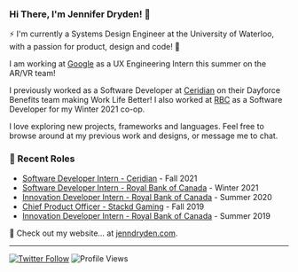 ### Hi There, I'm Jennifer Dryden! 👋

⚡ I'm currently a Systems Design Engineer at the University of Waterloo, with a passion for product, design and code! 🎨

I am working at [Google](https://about.google.com) as a UX Engineering Intern this summer on the AR/VR team! 

I previously worked as a Software Developer at [Ceridian](https://www.ceridian.com) on their Dayforce Benefits team making Work Life Better! I also worked at [RBC](https://www.rbc.com/about-rbc.html) as a Software Developer for my Winter 2021 co-op.

I love exploring new projects, frameworks and languages. Feel free to browse around at my previous work and designs, or message me to chat.

### 📝 Recent Roles

<!-- writing starts -->
* [Software Developer Intern - Ceridian](https://www.ceridian.com) - Fall 2021
* [Software Developer Intern - Royal Bank of Canada](https://www.rbc.com/about-rbc.html) - Winter 2021
* [Innovation Developer Intern - Royal Bank of Canada](https://www.rbc.com/about-rbc.html) - Summer 2020
* [Chief Product Officer - Stackd Gaming](https://www.stackd.gg/) - Fall 2019
* [Innovation Developer Intern - Royal Bank of Canada](https://www.rbc.com/about-rbc.html) - Summer 2019
<!-- writing ends -->

🚀 Check out my website... at [jenndryden.com](https://www.jenndryden.com/).

---

[![Twitter Follow](https://img.shields.io/twitter/follow/jenndryden?label=Follow&style=social)](https://twitter.com/jenndryden) ![Profile Views](https://gpvc.arturio.dev/jenndryden)
